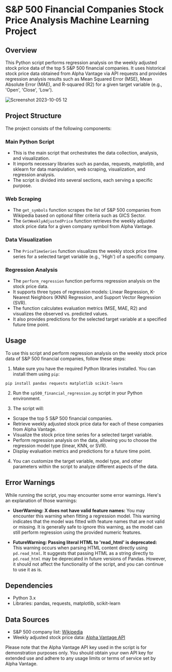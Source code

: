 # S&P 500 Financial Companies Stock Price Analysis Machine Learning Project

## Overview
This Python script performs regression analysis on the weekly adjusted stock price data of the top 5 S&P 500 financial companies. It uses historical stock price data obtained from Alpha Vantage via API requests and provides regression analysis results such as Mean Squared Error (MSE), Mean Absolute Error (MAE), and R-squared (R2) for a given target variable (e.g., 'Open', 'Close', 'Low').

![Screenshot 2023-10-05 12](https://github.com/Stephanie241/S-P500MachineLearningProject/assets/144491602/51308e59-4f83-463f-ad24-f8d315b98eff)

## Project Structure
The project consists of the following components:

### Main Python Script
- This is the main script that orchestrates the data collection, analysis, and visualization.
- It imports necessary libraries such as pandas, requests, matplotlib, and sklearn for data manipulation, web scraping, visualization, and regression analysis.
- The script is divided into several sections, each serving a specific purpose.

### Web Scraping
- The `get_symbols` function scrapes the list of S&P 500 companies from Wikipedia based on optional filter criteria such as GICS Sector.
- The `GetWeeklyAdjustedPrice` function retrieves the weekly adjusted stock price data for a given company symbol from Alpha Vantage.

### Data Visualization
- The `PriceTimeSeries` function visualizes the weekly stock price time series for a selected target variable (e.g., 'High') of a specific company.

### Regression Analysis
- The `perform_regression` function performs regression analysis on the stock price data.
- It supports three types of regression models: Linear Regression, K-Nearest Neighbors (KNN) Regression, and Support Vector Regression (SVR).
- The function calculates evaluation metrics (MSE, MAE, R2) and visualizes the observed vs. predicted values.
- It also provides predictions for the selected target variable at a specified future time point.

## Usage
To use this script and perform regression analysis on the weekly stock price data of S&P 500 financial companies, follow these steps:

1. Make sure you have the required Python libraries installed. You can install them using `pip`:

  `pip install pandas requests matplotlib scikit-learn`

2. Run the `sp500_financial_regression.py` script in your Python environment.

3. The script will:
- Scrape the top 5 S&P 500 financial companies.
- Retrieve weekly adjusted stock price data for each of these companies from Alpha Vantage.
- Visualize the stock price time series for a selected target variable.
- Perform regression analysis on the data, allowing you to choose the regression model type (linear, KNN, or SVR).
- Display evaluation metrics and predictions for a future time point.

4. You can customize the target variable, model type, and other parameters within the script to analyze different aspects of the data.

## Error Warnings
While running the script, you may encounter some error warnings. Here's an explanation of those warnings:

- **UserWarning: X does not have valid feature names:** You may encounter this warning when fitting a regression model. This warning indicates that the model was fitted with feature names that are not valid or missing. It is generally safe to ignore this warning, as the model can still perform regression using the provided numeric features.

- **FutureWarning: Passing literal HTML to 'read_html' is deprecated:** This warning occurs when parsing HTML content directly using `pd.read_html`. It suggests that passing HTML as a string directly to `pd.read_html` may be deprecated in future versions of Pandas. However, it should not affect the functionality of the script, and you can continue to use it as is.

## Dependencies
- Python 3.x
- Libraries: pandas, requests, matplotlib, scikit-learn

## Data Sources
- S&P 500 company list: [Wikipedia](https://en.wikipedia.org/wiki/List_of_S%26P_500_companies)
- Weekly adjusted stock price data: [Alpha Vantage API](https://www.alphavantage.co/)

Please note that the Alpha Vantage API key used in the script is for demonstration purposes only. You should obtain your own API key for extended use and adhere to any usage limits or terms of service set by Alpha Vantage.
